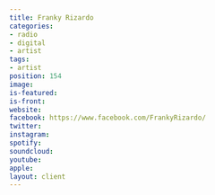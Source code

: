 ```yaml
---
title: Franky Rizardo
categories:
- radio
- digital
- artist
tags:
- artist
position: 154
image: 
is-featured: 
is-front: 
website: 
facebook: https://www.facebook.com/FrankyRizardo/
twitter: 
instagram: 
spotify: 
soundcloud: 
youtube: 
apple: 
layout: client
---
```


